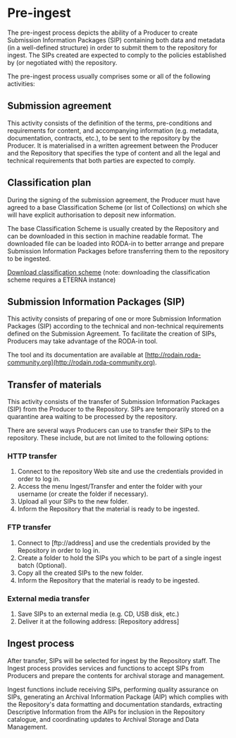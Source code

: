 # Pre-ingest

The pre-ingest process depicts the ability of a Producer to create Submission Information Packages (SIP) containing both data and metadata (in a well-defined structure) in order to submit them to the repository for ingest. The SIPs created are expected to comply to the policies established by (or negotiated with) the repository. 

The pre-ingest process usually comprises some or all of the following activities:

## Submission agreement

This activity consists of the definition of the terms, pre-conditions and requirements for content, and accompanying information (e.g. metadata, documentation, contracts, etc.), to be sent to the repository by the Producer. It is materialised in a written agreement between the Producer and the Repository that specifies the type of content and all the legal and technical requirements that both parties are expected to comply.

## Classification plan

During the signing of the submission agreement, the Producer must have agreed to a base Classification Scheme (or list of Collections) on which she will have explicit authorisation to deposit new information.

The base Classification Scheme is usually created by the Repository and can be downloaded in this section in machine readable format. The downloaded file can be loaded into RODA-in to better arrange and prepare Submission Information Packages before transferring them to the repository to be ingested.

[Download classification scheme](/api/v1/classification_plans) (note: downloading the classification scheme requires a ETERNA instance)

## Submission Information Packages (SIP)

This activity consists of preparing of one or more Submission Information Packages (SIP) according to the technical and non-technical requirements defined on the Submission Agreement. To facilitate the creation of SIPs, Producers may take advantage of the RODA-in tool. 

The tool and its documentation are available at [http://rodain.roda-community.org](http://rodain.roda-community.org).


## Transfer of materials

This activity consists of the transfer of Submission Information Packages (SIP) from the Producer to the Repository. SIPs are temporarily stored on a quarantine area waiting to be processed by the repository.

There are several ways Producers can use to transfer their SIPs to the repository. These include, but are not limited to the following options:

### HTTP transfer

1. Connect to the repository Web site and use the credentials provided in order to log in.
2. Access the menu Ingest/Transfer and enter the folder with your username (or create the folder if necessary).
3. Upload all your SIPs to the new folder.
4. Inform the Repository that the material is ready to be ingested.

### FTP transfer

1. Connect to [ftp://address] and use the credentials provided by the Repository in order to log in.
2. Create a folder to hold the SIPs you which to be part of a single ingest batch (Optional).
3. Copy all the created SIPs to the new folder.
4. Inform the Repository that the material is ready to be ingested.

### External media transfer

1. Save SIPs to an external media (e.g. CD, USB disk, etc.)
2. Deliver it at the following address: [Repository address]

## Ingest process

After transfer, SIPs will be selected for ingest by the Repository staff. The Ingest process provides services and functions to accept SIPs from Producers and prepare the contents for archival storage and management.

Ingest functions include receiving SIPs, performing quality assurance on SIPs, generating an Archival Information Package (AIP) which complies with the Repository's data formatting and documentation standards, extracting Descriptive Information from the AIPs for inclusion in the Repository catalogue, and coordinating updates to Archival Storage and Data Management.

